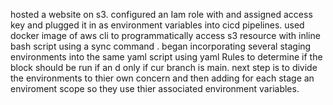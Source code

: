 
hosted a website on s3. configured an Iam role with and assigned access key and plugged it in as environment variables into cicd pipelines. used docker image of aws cli to programmatically access s3 resource with inline bash script using a sync command . began incorporating several staging environments into the same yaml script using yaml Rules to determine if the block should be run if an d only if cur branch is main. next step is to divide the environments to thier own concern and then adding for each stage an enviroment scope so they use thier associated environment variables.